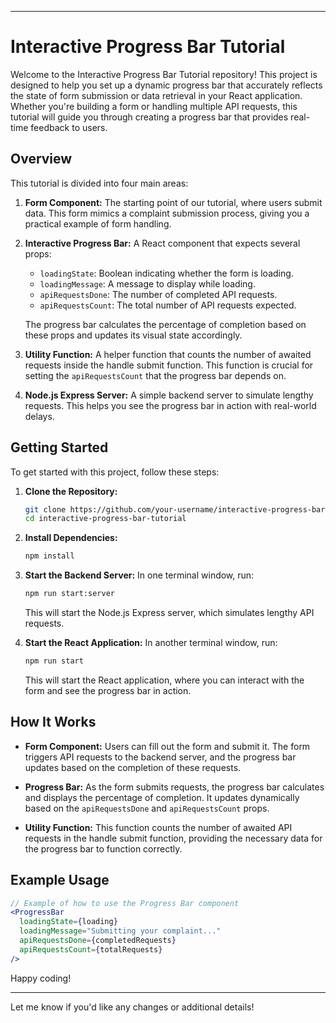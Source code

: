 
---

# Interactive Progress Bar Tutorial

Welcome to the Interactive Progress Bar Tutorial repository! This project is designed to help you set up a dynamic progress bar that accurately reflects the state of form submission or data retrieval in your React application. Whether you're building a form or handling multiple API requests, this tutorial will guide you through creating a progress bar that provides real-time feedback to users.

## Overview

This tutorial is divided into four main areas:

1. **Form Component:** The starting point of our tutorial, where users submit data. This form mimics a complaint submission process, giving you a practical example of form handling.

2. **Interactive Progress Bar:** A React component that expects several props:
   - `loadingState`: Boolean indicating whether the form is loading.
   - `loadingMessage`: A message to display while loading.
   - `apiRequestsDone`: The number of completed API requests.
   - `apiRequestsCount`: The total number of API requests expected.

   The progress bar calculates the percentage of completion based on these props and updates its visual state accordingly.

3. **Utility Function:** A helper function that counts the number of awaited requests inside the handle submit function. This function is crucial for setting the `apiRequestsCount` that the progress bar depends on.

4. **Node.js Express Server:** A simple backend server to simulate lengthy requests. This helps you see the progress bar in action with real-world delays.

## Getting Started

To get started with this project, follow these steps:

1. **Clone the Repository:**
   ```bash
   git clone https://github.com/your-username/interactive-progress-bar-tutorial.git
   cd interactive-progress-bar-tutorial
   ```

2. **Install Dependencies:**
   ```bash
   npm install
   ```

3. **Start the Backend Server:**
   In one terminal window, run:
   ```bash
   npm run start:server
   ```
   This will start the Node.js Express server, which simulates lengthy API requests.

4. **Start the React Application:**
   In another terminal window, run:
   ```bash
   npm run start
   ```
   This will start the React application, where you can interact with the form and see the progress bar in action.

## How It Works

- **Form Component:** Users can fill out the form and submit it. The form triggers API requests to the backend server, and the progress bar updates based on the completion of these requests.

- **Progress Bar:** As the form submits requests, the progress bar calculates and displays the percentage of completion. It updates dynamically based on the `apiRequestsDone` and `apiRequestsCount` props.

- **Utility Function:** This function counts the number of awaited API requests in the handle submit function, providing the necessary data for the progress bar to function correctly.

## Example Usage

```jsx
// Example of how to use the Progress Bar component
<ProgressBar
  loadingState={loading}
  loadingMessage="Submitting your complaint..."
  apiRequestsDone={completedRequests}
  apiRequestsCount={totalRequests}
/>
```



Happy coding!

---

Let me know if you'd like any changes or additional details!
